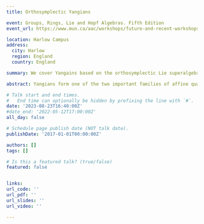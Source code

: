 ```yaml
---
title: Orthosymplectic Yangians

event: Groups, Rings, Lie and Hopf Algebras. Fifth Edition
event_url: https://www.mun.ca/aac/workshops/future-and-recent-workshops/

location: Harlow Campus
address:
  city: Harlow
  region: England
  country: England

summary: We cover Yangains based on the orthosymplectic Lie superalgebras.

abstract: Yangians form one of the two important families of affine quantum groups, alongside the Drinfel'd-Jimbo quantum affine algebras. Given a complex simple Lie algebra or non-exceptional basic Lie superalgebra {{< math >}}$\mathfrak{g}${{< /math >}}, the Yangian {{< math >}}$\operatorname{Y}(\mathfrak{g})${{< /math >}} is a certain Hopf algebra which is a deformation of the universal enveloping algebra {{< math >}}$U(\mathfrak{g}[z])${{< /math >}}. In this talk, we cover recent advancements made on the structure and representation theory of Yangians based on the orthosymplectic Lie superalgebras.

# Talk start and end times.
#   End time can optionally be hidden by prefixing the line with `#`.
date: '2023-08-23T16:40:00Z'
#date_end: '2022-05-12T17:00:00Z'
all_day: false

# Schedule page publish date (NOT talk date).
publishDate: '2017-01-01T00:00:00Z'

authors: []
tags: []

# Is this a featured talk? (true/false)
featured: false


links:
url_code: ''
url_pdf: ''
url_slides: ''
url_video: ''

---
```


